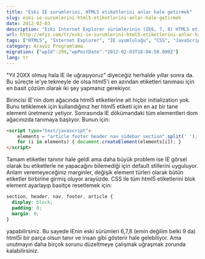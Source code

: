 ```yaml
---
title: "Eski IE surumlerini, HTML5 etiketlerini anlar hale getirmek"
slug: eski-ie-surumlerini-html5-etiketlerini-anlar-hale-getirmek
date: 2012-02-03
description: "Eski Internet Explorer sürümlerinin (IE6, 7, 8) HTML5 etiketlerini tanıması ve doğru görüntülemesi için JavaScript ve CSS ile uygulanabilecek basit çözümler."
url: http://mfyz.com/tr/eski-ie-surumlerini-html5-etiketlerini-anlar-hale-getirmek/
tags: ["HTML5", "Internet Explorer", "IE uyumluluğu", "CSS", "JavaScript", "web geliştirme", "Arayüz Programlama"]
category: Arayüz Programlama
migration: {"wpId":299,"wpPostDate":"2012-02-03T18:04:58.000Z"}
lang: tr
---
```


"Yil 20XX olmuş hala IE ile uğraşıyoruz" diyeceğiz herhalde yıllar sonra da. Bu süreçte ie'ye tekmeyle de olsa html5'i en azından etiketleri tanıması için en basit çözüm olarak iki şey yapmanız gerekiyor.

Birincisi IE'nin dom ağacında html5 etiketlerine ait hiçbir initialization yok. Bunu tetiklemek için kullandığınız her html5 etiketi için en az bir tane element üretmeniz yetiyor. Sonrasında IE dökümandaki tüm elementleri dom ağacınızda tanımaya başlıyor. Bunun için:
```html
<script type="text/javascript">
	elements = "article footer header nav sidebar section".split(' ');
	for (i in elements) { document.createElement(elements[i]); }
</script>
```
Tamam etiketler tanınır hale geldi ama daha büyük problem ise IE görsel olarak bu etiketlerle ne yapacağını bilemediği için default stillerini uyguluyor. Anlam veremeyeceğiniz marginler, değişik element türleri olarak bütün etiketler birbirine girmiş oluyor arayüzde. CSS ile tüm html5 etiketlerini blok element ayarlayıp basitçe resetlemek için:
```css
section, header, nav, footer, article {
  display: block;
  padding: 0;
  margin: 0;
}
```
yapabilirsiniz. Bu sayede IEnin eski sürümleri 6,7,8 (emin değilim belki 9 da) html5i bir parça olsun tanır ve insan gibi gösterir hale gelebiliyor. Ama unutmayın daha birçok sorunu düzeltmeye çalışmak uğraşmak zorunda kalabilirsiniz.